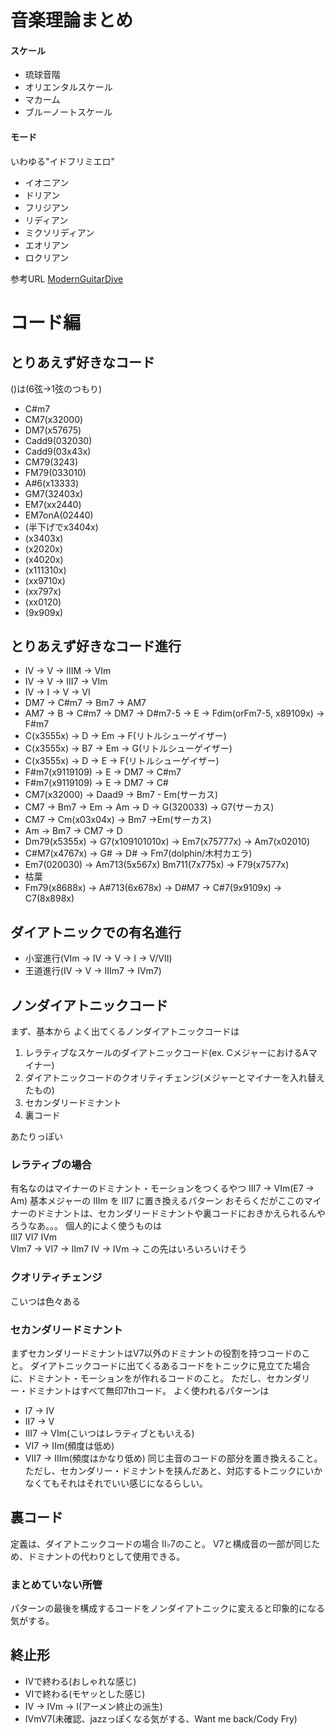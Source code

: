 # 音楽理論まとめ


#### スケール
* 琉球音階
* オリエンタルスケール
* マカーム
* ブルーノートスケール

#### モード
いわゆる"イドフリミエロ"
* イオニアン
* ドリアン
* フリジアン
* リディアン
* ミクソリディアン
* エオリアン
* ロクリアン

参考URL [ModernGuitarDive](https://modern-guitar-dive.jp/1671 "ModernGuitarDive")



# コード編


## とりあえず好きなコード
()は(6弦->1弦のつもり)
* C#m7
* CM7(x32000)
* DM7(x57675)
* Cadd9(032030)
* Cadd9(03x43x)
* CM79(3243)
* FM79(033010)
* A#6(x13333)
* GM7(32403x)
* EM7(xx2440)
* EM7onA(02440)
* (半下げでx3404x)
* (x3403x)
* (x2020x)
* (x4020x)
* (x111310x)
* (xx9710x)
* (xx797x)
* (xx0120)
* (9x909x)
## とりあえず好きなコード進行
* IV -> V -> IIIM -> VIm
* IV -> V -> III7 -> VIm
* IV -> I -> V -> VI
* DM7 -> C#m7 -> Bm7 -> AM7
* AM7 -> B -> C#m7 -> DM7 -> D#m7-5 -> E -> Fdim(orFm7-5, x89109x) -> F#m7
* C(x3555x) -> D -> Em -> F(リトルシューゲイザー)
* C(x3555x) -> B7 -> Em -> G(リトルシューゲイザー)
* C(x3555x) -> D -> E -> F(リトルシューゲイザー)
* F#m7(x9119109) -> E -> DM7 -> C#m7 
* F#m7(x9119109) -> E -> DM7 -> C#
* CM7(x32000) -> Daad9 -> Bm7 - Em(サーカス)
* CM7 -> Bm7 -> Em -> Am -> D -> G(320033) -> G7(サーカス)
* CM7 -> Cm(x03x04x) -> Bm7 ->Em(サーカス)
* Am -> Bm7 -> CM7 -> D
* Dm79(x5355x) -> G7(x109101010x) -> Em7(x75777x) -> Am7(x02010)
* C#M7(x4767x) -> G# -> D# -> Fm7(dolphin/木村カエラ)
* Em7(020030) -> Am713(5x567x) Bm711(7x775x) -> F79(x7577x)
* 枯葉
* Fm79(x8688x) -> A#713(6x678x) -> D#M7 -> C#7(9x9109x) -> C7(8x898x) 

## ダイアトニックでの有名進行

* 小室進行(VIm -> IV -> V -> I -> V/VII)
* 王道進行(IV -> V -> IIIm7 -> IVm7)

## ノンダイアトニックコード
まず、基本から
よく出てくるノンダイアトニックコードは
1. レラティブなスケールのダイアトニックコード(ex. CメジャーにおけるAマイナー)
1. ダイアトニックコードのクオリティチェンジ(メジャーとマイナーを入れ替えたもの)
1. セカンダリードミナント
1. 裏コード

あたりっぽい

### レラティブの場合
有名なのはマイナーのドミナント・モーションをつくるやつ
III7 -> VIm(E7 -> Am)
基本メジャーの
IIIm を III7
に置き換えるパターン
おそらくだがここのマイナーのドミナントは、セカンダリードミナントや裏コードにおきかえられるんやろうなあ。。。
個人的によく使うものは  
III7 VI7 IVm  
VIm7 -> VI7 -> IIm7
IV -> IVm -> この先はいろいろいけそう

### クオリティチェンジ
こいつは色々ある

### セカンダリードミナント
まずセカンダリードミナントはV7以外のドミナントの役割を持つコードのこと。
ダイアトニックコードに出てくるあるコードをトニックに見立てた場合に、ドミナント・モーションをが作れるコードのこと。
ただし、セカンダリー・ドミナントはすべて無印7thコード。
よく使われるパターンは
* I7 -> IV
* II7 -> V
* III7 -> VIm(こいつはレラティブともいえる)
* VI7 -> IIm(頻度は低め)
* VII7 -> IIIm(頻度はかなり低め)
同じ主音のコードの部分を置き換えること。
ただし、セカンダリー・ドミナントを挟んだあと、対応するトニックにいかなくてもそれはそれでいい感じになるらしい。

## 裏コード
定義は、ダイアトニックコードの場合
II♭7のこと。
V7と構成音の一部が同じため、ドミナントの代わりとして使用できる。

### まとめていない所管
パターンの最後を構成するコードをノンダイアトニックに変えると印象的になる気がする。


## 終止形
* IVで終わる(おしゃれな感じ)
* VIで終わる(モヤッとした感じ)
* IV -> IVm -> I(アーメン終止の派生)
* IVmV7(未確認、jazzっぽくなる気がする、Want me back/Cody Fry)
